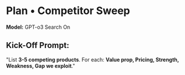 # Plan • Competitor Sweep

**Model:** GPT-o3 Search On

## Kick-Off Prompt:

"List **3-5 competing products**. For each: **Value prop, Pricing, Strength, Weakness, Gap we exploit**."
